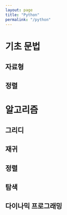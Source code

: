```yaml
---
layout: page
title: "Python"
permalink: "/python"
---
```


# 기초 문법
## 자료형
## 정렬

# 알고리즘
## 그리디
## 재귀
## 정렬
## 탐색
## 다이나믹 프로그래밍